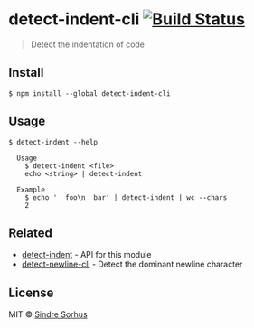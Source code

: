 # detect-indent-cli [![Build Status](https://travis-ci.org/sindresorhus/detect-indent-cli.svg?branch=master)](https://travis-ci.org/sindresorhus/detect-indent-cli)

> Detect the indentation of code


## Install

```
$ npm install --global detect-indent-cli
```


## Usage

```
$ detect-indent --help

  Usage
    $ detect-indent <file>
    echo <string> | detect-indent

  Example
    $ echo '  foo\n  bar' | detect-indent | wc --chars
    2
```


## Related

- [detect-indent](https://github.com/sindresorhus/detect-indent) - API for this module
- [detect-newline-cli](https://github.com/sindresorhus/detect-newline-cli) - Detect the dominant newline character


## License

MIT © [Sindre Sorhus](https://sindresorhus.com)
